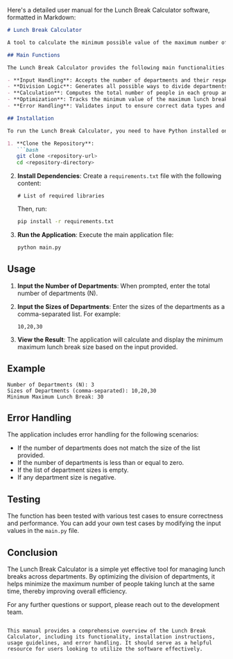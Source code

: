 Here's a detailed user manual for the Lunch Break Calculator software, formatted in Markdown:

```markdown
# Lunch Break Calculator

A tool to calculate the minimum possible value of the maximum number of people taking a lunch break at the same time by dividing departments into two groups.

## Main Functions

The Lunch Break Calculator provides the following main functionalities:

- **Input Handling**: Accepts the number of departments and their respective sizes.
- **Division Logic**: Generates all possible ways to divide departments into two groups (A and B).
- **Calculation**: Computes the total number of people in each group and determines the maximum lunch break size for each division.
- **Optimization**: Tracks the minimum value of the maximum lunch break sizes across all divisions.
- **Error Handling**: Validates input to ensure correct data types and values.

## Installation

To run the Lunch Break Calculator, you need to have Python installed on your machine. Follow these steps to set up the environment:

1. **Clone the Repository**:
   ```bash
   git clone <repository-url>
   cd <repository-directory>
   ```

2. **Install Dependencies**:
   Create a `requirements.txt` file with the following content:
   ```
   # List of required libraries
   ```
   Then, run:
   ```bash
   pip install -r requirements.txt
   ```

3. **Run the Application**:
   Execute the main application file:
   ```bash
   python main.py
   ```

## Usage

1. **Input the Number of Departments**:
   When prompted, enter the total number of departments (N).

2. **Input the Sizes of Departments**:
   Enter the sizes of the departments as a comma-separated list. For example:
   ```
   10,20,30
   ```

3. **View the Result**:
   The application will calculate and display the minimum maximum lunch break size based on the input provided.

## Example

```plaintext
Number of Departments (N): 3
Sizes of Departments (comma-separated): 10,20,30
Minimum Maximum Lunch Break: 30
```

## Error Handling

The application includes error handling for the following scenarios:

- If the number of departments does not match the size of the list provided.
- If the number of departments is less than or equal to zero.
- If the list of department sizes is empty.
- If any department size is negative.

## Testing

The function has been tested with various test cases to ensure correctness and performance. You can add your own test cases by modifying the input values in the `main.py` file.

## Conclusion

The Lunch Break Calculator is a simple yet effective tool for managing lunch breaks across departments. By optimizing the division of departments, it helps minimize the maximum number of people taking lunch at the same time, thereby improving overall efficiency.

For any further questions or support, please reach out to the development team.
```

This manual provides a comprehensive overview of the Lunch Break Calculator, including its functionality, installation instructions, usage guidelines, and error handling. It should serve as a helpful resource for users looking to utilize the software effectively.